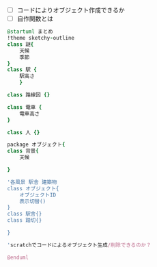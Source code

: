 - [ ] コードによりオブジェクト作成できるか
- [ ] 自作関数とは

```uml:qiita.rb
@startuml まとめ
!theme sketchy-outline
class 謎{
    天候
    季節
}
class 駅 {
    駅高さ
    }

class 路線図 {}

class 電車 {
    電車高さ
}

class 人 {}

package オブジェクト{
class 背景{
    天候

}

'各風景 駅舎 建築物
class オブジェクト{
    オブジェクトID
    表示切替()
}
class 駅舎{}
class 踏切{}

}

'scratchでコードによるオブジェクト生成/削除できるのか？

@enduml
```